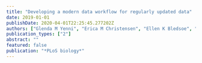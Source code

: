 ```yaml
---
title: "Developing a modern data workflow for regularly updated data"
date: 2019-01-01
publishDate: 2020-04-01T22:25:45.277202Z
authors: ["Glenda M Yenni", "Erica M Christensen", "Ellen K Bledsoe", "Sarah R Supp", "Renata M Diaz", "Ethan P White", "SK Morgan Ernest"]
publication_types: ["2"]
abstract: ""
featured: false
publication: "*PLoS biology*"
---
```


